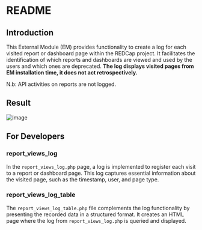 # README

## Introduction

This External Module (EM) provides functionality to create a log for each visited report or dashboard page within the REDCap project. It facilitates the identification of which reports and dashboards are viewed and used by the users and which ones are deprecated.
**The log displays visited pages from EM installation time, it does not act retrospectively.**

N.b: API activities on reports are not logged.

## Result

![image](https://github.com/ThomasVermes/report_views_log/assets/75424115/6ec6be20-6f50-462b-8e9e-9a32fa51e47a)

## For Developers
### report_views_log

In the `report_views_log.php` page, a log is implemented to register each visit to a report or dashboard page. This log captures essential information about the visited page, such as the timestamp, user, and page type.

### report_views_log_table

The `report_views_log_table.php` file complements the log functionality by presenting the recorded data in a structured format. It creates an HTML page where the log from `report_views_log.php` is queried and displayed.

